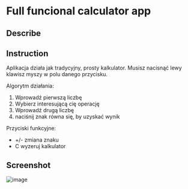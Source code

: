 # Full funcional calculator app

## Describe

## Instruction

Aplikacja działa jak tradycyjny, prosty kalkulator. Musisz nacisnąć lewy klawisz myszy w polu danego przycisku.

Algorytm działania:

1) Wprowadź pierwszą liczbę
2) Wybierz interesującą cię operację
3) Wprowadź drugą liczbę
4) naciśnij znak równa się, by uzyskać wynik

Przyciski funkcyjne:
- +/- zmiana znaku
- C wyzeruj kalkulator

## Screenshot

![image](https://github.com/Helltaker1/Calculator/assets/111696215/9c8725f5-b803-4bbe-ad85-a91d9942e3ec)
